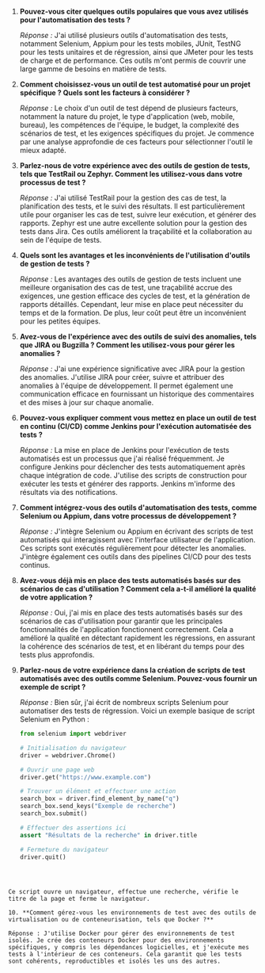 1. **Pouvez-vous citer quelques outils populaires que vous avez utilisés pour l'automatisation des tests ?**
   
   *Réponse :* J'ai utilisé plusieurs outils d'automatisation des tests, notamment Selenium, Appium pour les tests mobiles, JUnit, TestNG pour les tests unitaires et de régression, ainsi que JMeter pour les tests de charge et de performance. Ces outils m'ont permis de couvrir une large gamme de besoins en matière de tests.

2. **Comment choisissez-vous un outil de test automatisé pour un projet spécifique ? Quels sont les facteurs à considérer ?**

   *Réponse :* Le choix d'un outil de test dépend de plusieurs facteurs, notamment la nature du projet, le type d'application (web, mobile, bureau), les compétences de l'équipe, le budget, la complexité des scénarios de test, et les exigences spécifiques du projet. Je commence par une analyse approfondie de ces facteurs pour sélectionner l'outil le mieux adapté.

3. **Parlez-nous de votre expérience avec des outils de gestion de tests, tels que TestRail ou Zephyr. Comment les utilisez-vous dans votre processus de test ?**

   *Réponse :* J'ai utilisé TestRail pour la gestion des cas de test, la planification des tests, et le suivi des résultats. Il est particulièrement utile pour organiser les cas de test, suivre leur exécution, et générer des rapports. Zephyr est une autre excellente solution pour la gestion des tests dans Jira. Ces outils améliorent la traçabilité et la collaboration au sein de l'équipe de tests.

4. **Quels sont les avantages et les inconvénients de l'utilisation d'outils de gestion de tests ?**

   *Réponse :* Les avantages des outils de gestion de tests incluent une meilleure organisation des cas de test, une traçabilité accrue des exigences, une gestion efficace des cycles de test, et la génération de rapports détaillés. Cependant, leur mise en place peut nécessiter du temps et de la formation. De plus, leur coût peut être un inconvénient pour les petites équipes.

5. **Avez-vous de l'expérience avec des outils de suivi des anomalies, tels que JIRA ou Bugzilla ? Comment les utilisez-vous pour gérer les anomalies ?**

   *Réponse :* J'ai une expérience significative avec JIRA pour la gestion des anomalies. J'utilise JIRA pour créer, suivre et attribuer des anomalies à l'équipe de développement. Il permet également une communication efficace en fournissant un historique des commentaires et des mises à jour sur chaque anomalie.

6. **Pouvez-vous expliquer comment vous mettez en place un outil de test en continu (CI/CD) comme Jenkins pour l'exécution automatisée des tests ?**

   *Réponse :* La mise en place de Jenkins pour l'exécution de tests automatisés est un processus que j'ai réalisé fréquemment. Je configure Jenkins pour déclencher des tests automatiquement après chaque intégration de code. J'utilise des scripts de construction pour exécuter les tests et générer des rapports. Jenkins m'informe des résultats via des notifications.

7. **Comment intégrez-vous des outils d'automatisation des tests, comme Selenium ou Appium, dans votre processus de développement ?**

   *Réponse :* J'intègre Selenium ou Appium en écrivant des scripts de test automatisés qui interagissent avec l'interface utilisateur de l'application. Ces scripts sont exécutés régulièrement pour détecter les anomalies. J'intègre également ces outils dans des pipelines CI/CD pour des tests continus.

8. **Avez-vous déjà mis en place des tests automatisés basés sur des scénarios de cas d'utilisation ? Comment cela a-t-il amélioré la qualité de votre application ?**

   *Réponse :* Oui, j'ai mis en place des tests automatisés basés sur des scénarios de cas d'utilisation pour garantir que les principales fonctionnalités de l'application fonctionnent correctement. Cela a amélioré la qualité en détectant rapidement les régressions, en assurant la cohérence des scénarios de test, et en libérant du temps pour des tests plus approfondis.

9. **Parlez-nous de votre expérience dans la création de scripts de test automatisés avec des outils comme Selenium. Pouvez-vous fournir un exemple de script ?**

   *Réponse :* Bien sûr, j'ai écrit de nombreux scripts Selenium pour automatiser des tests de régression. Voici un exemple basique de script Selenium en Python :
   
   ```python
   from selenium import webdriver
   
   # Initialisation du navigateur
   driver = webdriver.Chrome()
   
   # Ouvrir une page web
   driver.get("https://www.example.com")
   
   # Trouver un élément et effectuer une action
   search_box = driver.find_element_by_name("q")
   search_box.send_keys("Exemple de recherche")
   search_box.submit()
   
   # Effectuer des assertions ici
   assert "Résultats de la recherche" in driver.title
   
   # Fermeture du navigateur
   driver.quit()
````



Ce script ouvre un navigateur, effectue une recherche, vérifie le titre de la page et ferme le navigateur.

10. **Comment gérez-vous les environnements de test avec des outils de virtualisation ou de conteneurisation, tels que Docker ?**

Réponse : J'utilise Docker pour gérer des environnements de test isolés. Je crée des conteneurs Docker pour des environnements spécifiques, y compris les dépendances logicielles, et j'exécute mes tests à l'intérieur de ces conteneurs. Cela garantit que les tests sont cohérents, reproductibles et isolés les uns des autres.
